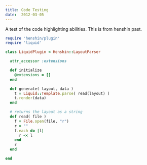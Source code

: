 ```yaml
---
title: Code Testing
date:  2012-03-05
---
```


A test of the code highlighting abilities. This is from henshin past.

``` ruby
require 'henshin/plugin'
require 'liquid'

class LiquidPlugin < Henshin::LayoutParser

  attr_accessor :extensions

  def initialize
    @extensions = []
  end

  def generate( layout, data )
    t = Liquid::Template.parse( read(layout) )
    t.render(data)
  end

  # returns the layout as a string
  def read( file )
    f = File.open(file, "r")
    r = ""
    f.each do |l|
      r << l
    end
    r
  end

end
```
